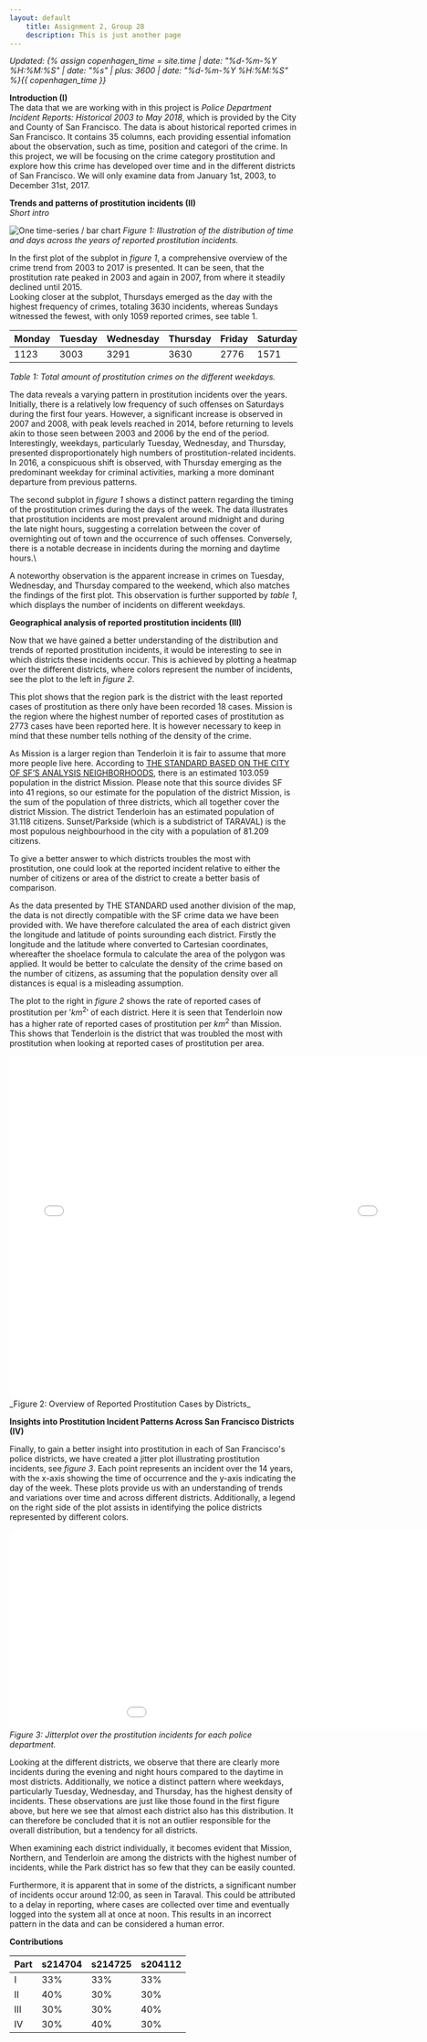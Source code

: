 ```yaml
---
layout: default
    title: Assignment 2, Group 28
    description: This is just another page
---
```

*Updated: {% assign copenhagen_time = site.time | date: "%d-%m-%Y %H:%M:%S" | date: "%s" | plus: 3600 | date: "%d-%m-%Y %H:%M:%S" %}{{ copenhagen_time }}*

__Introduction (I)__\
The data that we are working with in this project is *Police Department Incident Reports: Historical 2003 to May 2018*, which is provided by the City and County of San Francisco. The data is about historical reported crimes in San Francisco. It contains 35 columns, each providing essential infomation about the observation, such as time, position and categori of the crime. In this project, we will be focusing on the crime category prostitution and explore how this crime has developed over time and in the different districts of San Francisco. We will only examine data from January 1st, 2003, to December 31st, 2017.


__Trends and patterns of prostitution incidents (II)__\
_Short intro_

![One time-series / bar chart](/A2/plot1_ny.png)
_Figure 1: Illustration of the distribution of time and days across the years of reported prostitution incidents._

In the first plot of the subplot in _figure 1_, a comprehensive overview of the crime trend from 2003 to 2017 is presented. It can be seen, that the prostitution rate peaked in 2003 and again in 2007, from where it steadily declined until 2015.\
Looking closer at the subplot, Thursdays emerged as the day with the highest frequency of crimes, totaling 3630 incidents, whereas Sundays witnessed the fewest, with only 1059 reported crimes, see table 1.

| Monday | Tuesday | Wednesday | Thursday | Friday | Saturday | Sunday |
|--------|---------|-----------|----------|--------|----------|--------|
|  1123  |   3003  | 3291      | 3630     | 2776   | 1571     | 1059   |

_Table 1: Total amount of prostitution crimes on the different weekdays._

The data reveals a varying pattern in prostitution incidents over the years. Initially, there is a relatively low frequency of such offenses on Saturdays during the first four years. However, a significant increase is observed in 2007 and 2008, with peak levels reached in 2014, before returning to levels akin to those seen between 2003 and 2006 by the end of the period.\
Interestingly, weekdays, particularly Tuesday, Wednesday, and Thursday, presented disproportionately high numbers of prostitution-related incidents. In 2016, a conspicuous shift is observed, with Thursday emerging as the predominant weekday for criminal activities, marking a more dominant departure from previous patterns.

The second subplot in _figure 1_ shows a distinct pattern regarding the timing of the prostitution crimes during the days of the week. 
The data illustrates that prostitution incidents are most prevalent around midnight and during the late night hours, suggesting a correlation between the cover of overnighting out of town and the occurrence of such offenses. Conversely, there is a notable decrease in incidents during the morning and daytime hours.\

A noteworthy observation is the apparent increase in crimes on Tuesday, Wednesday, and Thursday compared to the weekend, which also matches the findings of the first plot. This observation is further supported by _table 1_, which displays the number of incidents on different weekdays.


__Geographical analysis of reported prostitution incidents (III)__

Now that we have gained a better understanding of the distribution and trends of reported prostitution incidents, it would be interesting to see in which districts these incidents occur. This is achieved by plotting a heatmap over the different districts, where colors represent the number of incidents, see the plot to the left in _figure 2_.

This plot shows that the region park is the district with the least reported cases of prostitution as there only have been recorded 18 cases. Mission is the region where the highest number of reported cases of prostitution as 2773 cases have been reported here. It is however necessary to keep in mind that these number tells nothing of the density of the crime.

As Mission is a larger region than Tenderloin it is fair to assume that more more people live here. According to [THE STANDARD BASED ON THE CITY OF SF’S ANALYSIS NEIGHBORHOODS], there is an estimated 103.059 population in the district Mission. Please note that this source divides SF into 41 regions, so our estimate for the population of the district Mission, is the sum of the population of three districts, which all together cover the district Mission. The district Tenderloin has an estimated population of 31.118 citizens. Sunset/Parkside (which is a subdistrict of TARAVAL) is the most populous neighbourhood in the city with a population of 81.209 citizens.

To give a better answer to which districts troubles the most with prostitution, one could look at the reported incident relative to either the number of citizens or area of the district to create a better basis of comparison.

As the data presented by THE STANDARD used another division of the map, the data is not directly compatible with the SF crime data we have been provided with. We have therefore calculated the area of each district given the longitude and latitude of points surounding each district. Firstly the longitude and the latitude where converted to Cartesian coordinates, whereafter the shoelace formula to calculate the area of the polygon was applied. It would be better to calculate the density of the crime based on the number of citizens, as assuming that the population density over all distances is equal is a misleading assumption.

The plot to the right in _figure 2_ shows the rate of reported cases of prostitution per $'km^2'$ of each district. Here it is seen that Tenderloin now has a higher rate of reported cases of prostitution per $km^2$ than Mission. This shows that Tenderloin is the district that was troubled the most with prostitution when looking at reported cases of prostitution per area. 

[THE STANDARD BASED ON THE CITY OF SF’S ANALYSIS NEIGHBORHOODS]: https://sfstandard.com/2022/12/08/san-francisco-neighborhood-new-census-data-maps/

<div style="display: flex; justify-content: space-between;">
    <div>
        <embed 
                     type="text/html" 
                     src="/A2/plot21.html"
                     width="550"
                     height="600"
                     >
    </div>
    <div>
        <embed 
                     type="text/html" 
                     src="/A2/plot22.html"
                     width="550"
                     height="600"
                     >
    </div>
</div>
_Figure 2: Overview of Reported Prostitution Cases by Districts_


__Insights into Prostitution Incident Patterns Across San Francisco Districts (IV)__

Finally, to gain a better insight into prostitution in each of San Francisco's police districts, we have created a jitter plot illustrating prostitution incidents, see _figure 3_. Each point represents an incident over the 14 years, with the x-axis showing the time of occurrence and the y-axis indicating the day of the week. These plots provide us with an understanding of trends and variations over time and across different districts. Additionally, a legend on the right side of the plot assists in identifying the police districts represented by different colors.

<embed 
       type="text/html" 
       src="/bokeh_prostitution.html"
       width="1100"
       height="350">
_Figure 3: Jitterplot over the prostitution incidents for each police department._

Looking at the different districts, we observe that there are clearly more incidents during the evening and night hours compared to the daytime in most districts. Additionally, we notice a distinct pattern where weekdays, particularly Tuesday, Wednesday, and Thursday, has the highest density of incidents. These observations are just like those found in the first figure above, but here we see that almost each district also has this distribution. It can therefore be concluded that it is not an outlier responsible for the overall distribution, but a tendency for all districts.

When examining each district individually, it becomes evident that Mission, Northern, and Tenderloin are among the districts with the highest number of incidents, while the Park district has so few that they can be easily counted.

Furthermore, it is apparent that in some of the districts, a significant number of incidents occur around 12:00, as seen in Taraval. This could be attributed to a delay in reporting, where cases are collected over time and eventually logged into the system all at once at noon. This results in an incorrect pattern in the data and can be considered a human error.



__Contributions__

| Part | s214704 | s214725 | s204112 |
|------|---------|---------|---------|
| I    | 33%     | 33%     | 33%     |
| II   | 40%     | 30%     | 30%     |
| III  | 30%     | 30%     | 40%     |
| IV   | 30%     | 40%     | 30%     |

